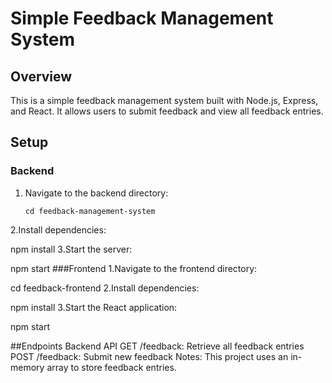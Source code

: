 # Simple Feedback Management System

## Overview
This is a simple feedback management system built with Node.js, Express, and React. It allows users to submit feedback and view all feedback entries.

## Setup

### Backend
1. Navigate to the backend directory:
   ```bash'''
   cd feedback-management-system
2.Install dependencies:
  
  npm install
3.Start the server:

  npm start
###Frontend
1.Navigate to the frontend directory:

 cd feedback-frontend
2.Install dependencies:
 
  npm install
3.Start the React application:

  npm start

##Endpoints
Backend API
GET /feedback: Retrieve all feedback entries
POST /feedback: Submit new feedback
Notes:
This project uses an in-memory array to store feedback entries.


